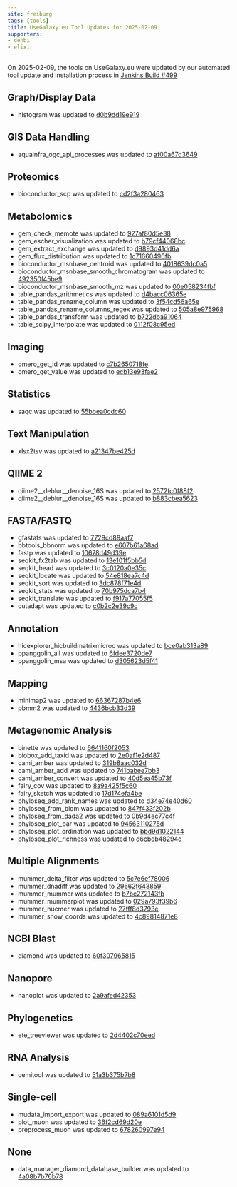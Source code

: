 ```yaml
---
site: freiburg
tags: [tools]
title: UseGalaxy.eu Tool Updates for 2025-02-09
supporters:
- denbi
- elixir
---
```


On 2025-02-09, the tools on UseGalaxy.eu were updated by our automated tool update and installation process in [Jenkins Build #499](https://build.galaxyproject.eu/job/usegalaxy-eu/job/install-tools/#499/)


## Graph/Display Data

- histogram was updated to [d0b9dd19e919](https://toolshed.g2.bx.psu.edu/view/devteam/histogram/d0b9dd19e919)

## GIS Data Handling

- aquainfra_ogc_api_processes was updated to [af00a67d3649](https://toolshed.g2.bx.psu.edu/view/ecology/aquainfra_ogc_api_processes/af00a67d3649)

## Proteomics

- bioconductor_scp was updated to [cd2f3a280463](https://toolshed.g2.bx.psu.edu/view/recetox/bioconductor_scp/cd2f3a280463)

## Metabolomics

- gem_check_memote was updated to [927af80d5e38](https://toolshed.g2.bx.psu.edu/view/iuc/gem_check_memote/927af80d5e38)
- gem_escher_visualization was updated to [b79cf44068bc](https://toolshed.g2.bx.psu.edu/view/iuc/gem_escher_visualization/b79cf44068bc)
- gem_extract_exchange was updated to [d9893d41dd6a](https://toolshed.g2.bx.psu.edu/view/iuc/gem_extract_exchange/d9893d41dd6a)
- gem_flux_distribution was updated to [1c71660496fb](https://toolshed.g2.bx.psu.edu/view/iuc/gem_flux_distribution/1c71660496fb)
- bioconductor_msnbase_centroid was updated to [4018639dc0a5](https://toolshed.g2.bx.psu.edu/view/recetox/bioconductor_msnbase_centroid/4018639dc0a5)
- bioconductor_msnbase_smooth_chromatogram was updated to [492350f45be9](https://toolshed.g2.bx.psu.edu/view/recetox/bioconductor_msnbase_smooth_chromatogram/492350f45be9)
- bioconductor_msnbase_smooth_mz was updated to [00e058234fbf](https://toolshed.g2.bx.psu.edu/view/recetox/bioconductor_msnbase_smooth_mz/00e058234fbf)
- table_pandas_arithmetics was updated to [d4bacc06365e](https://toolshed.g2.bx.psu.edu/view/recetox/table_pandas_arithmetics/d4bacc06365e)
- table_pandas_rename_column was updated to [3f54cd56a65e](https://toolshed.g2.bx.psu.edu/view/recetox/table_pandas_rename_column/3f54cd56a65e)
- table_pandas_rename_columns_regex was updated to [505a8e975968](https://toolshed.g2.bx.psu.edu/view/recetox/table_pandas_rename_columns_regex/505a8e975968)
- table_pandas_transform was updated to [b722dba91064](https://toolshed.g2.bx.psu.edu/view/recetox/table_pandas_transform/b722dba91064)
- table_scipy_interpolate was updated to [0112f08c95ed](https://toolshed.g2.bx.psu.edu/view/recetox/table_scipy_interpolate/0112f08c95ed)

## Imaging

- omero_get_id was updated to [c7b2650718fe](https://toolshed.g2.bx.psu.edu/view/ufz/omero_get_id/c7b2650718fe)
- omero_get_value was updated to [ecb13e93fae2](https://toolshed.g2.bx.psu.edu/view/ufz/omero_get_value/ecb13e93fae2)

## Statistics

- saqc was updated to [55bbea0cdc60](https://toolshed.g2.bx.psu.edu/view/ufz/saqc/55bbea0cdc60)

## Text Manipulation

- xlsx2tsv was updated to [a21347be425d](https://toolshed.g2.bx.psu.edu/view/ufz/xlsx2tsv/a21347be425d)

## QIIME 2

- qiime2__deblur__denoise_16S was updated to [2572fc0f88f2](https://toolshed.g2.bx.psu.edu/view/q2d2/qiime2__deblur__denoise_16S/2572fc0f88f2)
- qiime2__deblur__denoise_16S was updated to [b883cbea5623](https://toolshed.g2.bx.psu.edu/view/q2d2/qiime2__deblur__denoise_16S/b883cbea5623)

## FASTA/FASTQ

- gfastats was updated to [7729cd89aaf7](https://toolshed.g2.bx.psu.edu/view/bgruening/gfastats/7729cd89aaf7)
- bbtools_bbnorm was updated to [e607b61a68ad](https://toolshed.g2.bx.psu.edu/view/iuc/bbtools_bbnorm/e607b61a68ad)
- fastp was updated to [10678d49d39e](https://toolshed.g2.bx.psu.edu/view/iuc/fastp/10678d49d39e)
- seqkit_fx2tab was updated to [13e101f5bb5d](https://toolshed.g2.bx.psu.edu/view/iuc/seqkit_fx2tab/13e101f5bb5d)
- seqkit_head was updated to [3c0120a0e35c](https://toolshed.g2.bx.psu.edu/view/iuc/seqkit_head/3c0120a0e35c)
- seqkit_locate was updated to [54e818ea7c4d](https://toolshed.g2.bx.psu.edu/view/iuc/seqkit_locate/54e818ea7c4d)
- seqkit_sort was updated to [3dc878f71e4d](https://toolshed.g2.bx.psu.edu/view/iuc/seqkit_sort/3dc878f71e4d)
- seqkit_stats was updated to [70b975dca7b4](https://toolshed.g2.bx.psu.edu/view/iuc/seqkit_stats/70b975dca7b4)
- seqkit_translate was updated to [f917a77055f5](https://toolshed.g2.bx.psu.edu/view/iuc/seqkit_translate/f917a77055f5)
- cutadapt was updated to [c0b2c2e39c9c](https://toolshed.g2.bx.psu.edu/view/lparsons/cutadapt/c0b2c2e39c9c)

## Annotation

- hicexplorer_hicbuildmatrixmicroc was updated to [bce0ab313a89](https://toolshed.g2.bx.psu.edu/view/iuc/hicexplorer_hicbuildmatrixmicroc/bce0ab313a89)
- ppanggolin_all was updated to [6fdee3720de7](https://toolshed.g2.bx.psu.edu/view/iuc/ppanggolin_all/6fdee3720de7)
- ppanggolin_msa was updated to [d305623d5f41](https://toolshed.g2.bx.psu.edu/view/iuc/ppanggolin_msa/d305623d5f41)

## Mapping

- minimap2 was updated to [66367287b4e6](https://toolshed.g2.bx.psu.edu/view/iuc/minimap2/66367287b4e6)
- pbmm2 was updated to [4436bcb33d39](https://toolshed.g2.bx.psu.edu/view/iuc/pbmm2/4436bcb33d39)

## Metagenomic Analysis

- binette was updated to [6641160f2053](https://toolshed.g2.bx.psu.edu/view/iuc/binette/6641160f2053)
- biobox_add_taxid was updated to [2e0af1e2d487](https://toolshed.g2.bx.psu.edu/view/iuc/biobox_add_taxid/2e0af1e2d487)
- cami_amber was updated to [319b8aac032d](https://toolshed.g2.bx.psu.edu/view/iuc/cami_amber/319b8aac032d)
- cami_amber_add was updated to [741babee7bb3](https://toolshed.g2.bx.psu.edu/view/iuc/cami_amber_add/741babee7bb3)
- cami_amber_convert was updated to [40d5ea45b73f](https://toolshed.g2.bx.psu.edu/view/iuc/cami_amber_convert/40d5ea45b73f)
- fairy_cov was updated to [8a9a425f5c60](https://toolshed.g2.bx.psu.edu/view/iuc/fairy_cov/8a9a425f5c60)
- fairy_sketch was updated to [17d174efa4be](https://toolshed.g2.bx.psu.edu/view/iuc/fairy_sketch/17d174efa4be)
- phyloseq_add_rank_names was updated to [d34e74e40d60](https://toolshed.g2.bx.psu.edu/view/iuc/phyloseq_add_rank_names/d34e74e40d60)
- phyloseq_from_biom was updated to [847f433f202b](https://toolshed.g2.bx.psu.edu/view/iuc/phyloseq_from_biom/847f433f202b)
- phyloseq_from_dada2 was updated to [0b9d4ec77c4f](https://toolshed.g2.bx.psu.edu/view/iuc/phyloseq_from_dada2/0b9d4ec77c4f)
- phyloseq_plot_bar was updated to [94563110275d](https://toolshed.g2.bx.psu.edu/view/iuc/phyloseq_plot_bar/94563110275d)
- phyloseq_plot_ordination was updated to [bbd9d1022144](https://toolshed.g2.bx.psu.edu/view/iuc/phyloseq_plot_ordination/bbd9d1022144)
- phyloseq_plot_richness was updated to [d6cbeb48294d](https://toolshed.g2.bx.psu.edu/view/iuc/phyloseq_plot_richness/d6cbeb48294d)

## Multiple Alignments

- mummer_delta_filter was updated to [5c7e6ef78006](https://toolshed.g2.bx.psu.edu/view/iuc/mummer_delta_filter/5c7e6ef78006)
- mummer_dnadiff was updated to [29662f643859](https://toolshed.g2.bx.psu.edu/view/iuc/mummer_dnadiff/29662f643859)
- mummer_mummer was updated to [b7bc272143fb](https://toolshed.g2.bx.psu.edu/view/iuc/mummer_mummer/b7bc272143fb)
- mummer_mummerplot was updated to [029a793f39b6](https://toolshed.g2.bx.psu.edu/view/iuc/mummer_mummerplot/029a793f39b6)
- mummer_nucmer was updated to [27fff8d3793e](https://toolshed.g2.bx.psu.edu/view/iuc/mummer_nucmer/27fff8d3793e)
- mummer_show_coords was updated to [4c89814871e8](https://toolshed.g2.bx.psu.edu/view/iuc/mummer_show_coords/4c89814871e8)

## NCBI Blast

- diamond was updated to [60f307965815](https://toolshed.g2.bx.psu.edu/view/bgruening/diamond/60f307965815)

## Nanopore

- nanoplot was updated to [2a9afed42353](https://toolshed.g2.bx.psu.edu/view/iuc/nanoplot/2a9afed42353)

## Phylogenetics

- ete_treeviewer was updated to [2d4402c70eed](https://toolshed.g2.bx.psu.edu/view/iuc/ete_treeviewer/2d4402c70eed)

## RNA Analysis

- cemitool was updated to [51a3b375b7b8](https://toolshed.g2.bx.psu.edu/view/iuc/cemitool/51a3b375b7b8)

## Single-cell

- mudata_import_export was updated to [089a6101d5d9](https://toolshed.g2.bx.psu.edu/view/iuc/mudata_import_export/089a6101d5d9)
- plot_muon was updated to [36f2cd69d20e](https://toolshed.g2.bx.psu.edu/view/iuc/plot_muon/36f2cd69d20e)
- preprocess_muon was updated to [678260997e94](https://toolshed.g2.bx.psu.edu/view/iuc/preprocess_muon/678260997e94)

## None

- data_manager_diamond_database_builder was updated to [4a08b7b76b78](https://toolshed.g2.bx.psu.edu/view/iuc/data_manager_diamond_database_builder/4a08b7b76b78)

